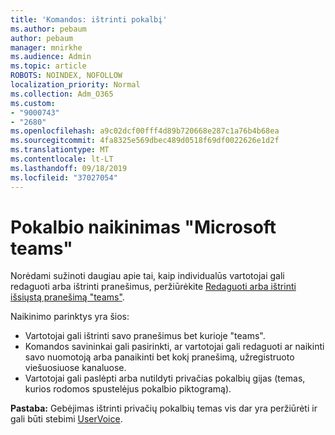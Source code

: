 ```yaml
---
title: 'Komandos: ištrinti pokalbį'
ms.author: pebaum
author: pebaum
manager: mnirkhe
ms.audience: Admin
ms.topic: article
ROBOTS: NOINDEX, NOFOLLOW
localization_priority: Normal
ms.collection: Adm_O365
ms.custom:
- "9000743"
- "2680"
ms.openlocfilehash: a9c02dcf00fff4d89b720668e287c1a76b4b68ea
ms.sourcegitcommit: 4fa8325e569dbec489d0518f69df0022626e1d2f
ms.translationtype: MT
ms.contentlocale: lt-LT
ms.lasthandoff: 09/18/2019
ms.locfileid: "37027054"
---
```

# <a name="delete-a-chat-in-microsoft-teams"></a>Pokalbio naikinimas "Microsoft teams"

Norėdami sužinoti daugiau apie tai, kaip individualūs vartotojai gali redaguoti arba ištrinti pranešimus, peržiūrėkite [Redaguoti arba ištrinti išsiųstą pranešimą "teams"](https://support.office.com/article/5f1fe604-a900-4a07-b8b7-8cf70ed6b263). 

Naikinimo parinktys yra šios:

- Vartotojai gali ištrinti savo pranešimus bet kurioje "teams".
- Komandos savininkai gali pasirinkti, ar vartotojai gali redaguoti ar naikinti savo nuomotoją arba panaikinti bet kokį pranešimą, užregistruoto viešuosiuose kanaluose.
- Vartotojai gali paslėpti arba nutildyti privačias pokalbių gijas (temas, kurios rodomos spustelėjus pokalbio piktogramą).

**Pastaba:** Gebėjimas ištrinti privačių pokalbių temas vis dar yra peržiūrėti ir gali būti stebimi [UserVoice](https://microsoftteams.uservoice.com/forums/555103-public/suggestions/33535006-delete-private-chat-threads). 